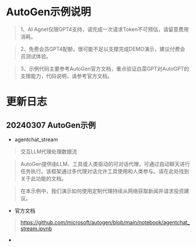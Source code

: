 # AutoGen示例说明
> 1、AI Agnet仅限GPT4支持，请完成一次请求Token不可预估，请留意费用消耗。

> 2、免费会员GPT4配额，很可能不足以支撑完成DEMO演示，建议付费会员测试体验。

> 3、示例代码主要参考AutoGen官方文档，重点验证白菜GPT对AutoGPT的支撑能力，代码说明，请参考官方文档。


# 更新日志

## 20240307 AutoGen示例
- agentchat_stream
> 交互LLM代理处理数据流

> AutoGen提供由LLM、工具或人类驱动的可对话代理，可通过自动聊天进行任务执行。该框架通过多代理对话允许工具使用和人类参与。请在此处找到关于此功能的文档。

> 在本示例中，我们演示如何使用定制代理持续从网络获取新闻并请求投资建议。

- 官方文档

> https://github.com/microsoft/autogen/blob/main/notebook/agentchat_stream.ipynb

- <script src="https://gist.github.com/baicaigpt/66510b611cb337b86aa3472786ae5c11.js"></script>
